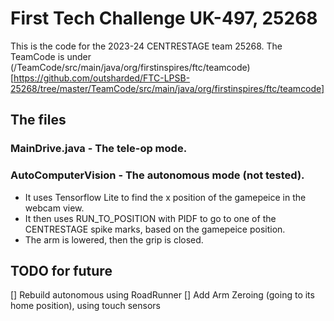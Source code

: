# First Tech Challenge UK-497, 25268

This is the code for the 2023-24 CENTRESTAGE team 25268. The TeamCode is under (/TeamCode/src/main/java/org/firstinspires/ftc/teamcode)[https://github.com/outsharded/FTC-LPSB-25268/tree/master/TeamCode/src/main/java/org/firstinspires/ftc/teamcode]

## The files

### MainDrive.java - The tele-op mode.

### AutoComputerVision - The autonomous mode (not tested). 
* It uses Tensorflow Lite to find the x position of the gamepeice in the webcam view. 
* It then uses RUN_TO_POSITION with PIDF to go to one of the CENTRESTAGE spike marks, based on the gamepeice position. 
* The arm is lowered, then the grip is closed.

## TODO for future 
[] Rebuild autonomous using RoadRunner
[] Add Arm Zeroing (going to its home position), using touch sensors
